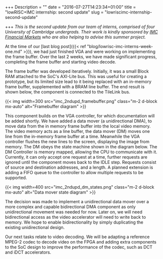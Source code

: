 +++
Description = ""
date = "2016-07-27T14:23:34+01:00"
title = "lowRISC+IMC internship: second update"
slug = "lowriscimc-internship-second-update"

+++
_This is the second update from our team of interns, comprised of four
University of Cambridge undergrads. Their work is kindly sponsored by [IMC
Financial Markets](http://www.imc.nl/) who are also helping to advise this
summer project._

At the time of our [last blog post]({{< ref
"blog/lowrisc-imc-interns-week-one.md" >}}), we had just finished VGA and
were working on implementing the frame buffer. Over the last 2 weeks, we have
made significant progress, completing the frame buffer and starting video decode.

The frame buffer was developed iteratively. Initially, it was a small Block RAM
attached to the SoC's AXI-Lite bus. This was useful for creating a prototype,
but its limited size lead to it being replaced with an in-memory frame buffer,
supplemented with a BRAM line buffer. The end result is shown below, the
component is connected to the TileLink bus.

{{< img width=300 src="imc_2ndupd_framebuffer.png" class="m-2 d-block mx-auto" alt="Framebuffer diagram" >}}

This component builds on the VGA controller, for which documentation will be
added shortly. We have added a data mover (a unidirectional DMA), to move data
from the in memory frame buffer into the local video memory. The video memory
acts as a line buffer, the data mover (DM) moves one line from the in-memory frame
buffer at a time. Meanwhile the VGA controller flushes the new lines to the
screen, displaying the image from memory.  The DM obeys the state machine shown
in the diagram below. The DM Controller is memory mapped, allowing the CPU to
communicate with it. Currently, it can only accept one request at a time,
further requests are ignored until the component moves back to the IDLE step.
Requests consist of source and destination addresses, and a length. A planned
extension is adding a FIFO queue to the controller to allow multiple requests
to be supported.

{{< img width=400 src="imc_2ndupd_dm_states.png" class="m-2 d-block mx-auto" alt="Data mover state diagram" >}}

The decision was made to implement a unidirectional data mover over a more
complex and capable bidirectional DMA component as only unidirectional movement
was needed for now. Later on, we will need bidirectional access as the
video accelerator will need to write back to memory. We hope to enable
bidirectionality by simply duplicating the existing unidirectional design.

Our next tasks relate to video decoding. We will be adapting a reference
MPEG-2 codec to decode video on the FPGA and adding extra components to the
SoC design to improve the performance of the codec, such as DCT and iDCT
accelerators.
